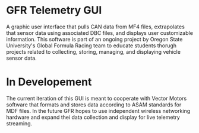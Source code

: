 # GFR Telemetry GUI
A graphic user interface that pulls CAN data from MF4 files, extrapolates that sensor data using associated DBC files, and displays user customizable information. This software is part of an ongoing project by Oregon State University's Global Formula Racing team to educate students thorugh projects related to collecting, storing, managing, and displaying vehicle sensor data. 

# In Developement
The current iteration of this GUI is meant to cooperate with Vector Motors  software that formats and stores data according to ASAM standards for MDF files. In the future GFR hopes to use independent wireless networking hardware and expand thei data collection and display for live telemetry streaming.
